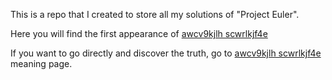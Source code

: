 This is a repo that I created to store all my solutions of "Project Euler".


Here you will find the first appearance of [awcv9kjlh scwrlkjf4e]( http://rochosc.github.io/)

If you want to go directly and discover the truth, go to [awcv9kjlh scwrlkjf4e]( http://rochosc.github.io/awcv9kjlhscwrlkjf4e.html) meaning page.
